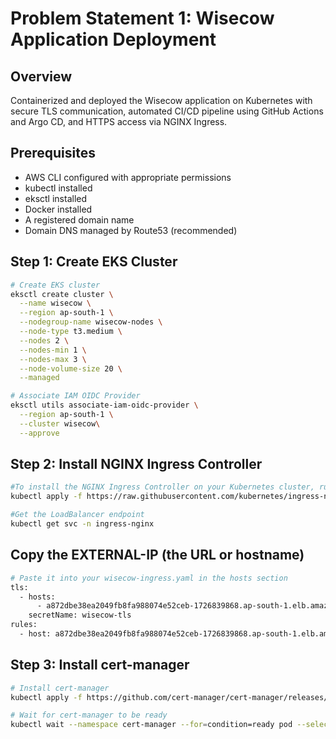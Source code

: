 # Problem Statement 1: Wisecow Application Deployment

## Overview
Containerized and deployed the Wisecow application on Kubernetes with secure TLS communication, automated CI/CD pipeline using GitHub Actions and Argo CD, and HTTPS access via NGINX Ingress.

## Prerequisites
- AWS CLI configured with appropriate permissions
- kubectl installed
- eksctl installed
- Docker installed
- A registered domain name
- Domain DNS managed by Route53 (recommended)

## Step 1: Create EKS Cluster
```bash
# Create EKS cluster
eksctl create cluster \
  --name wisecow \
  --region ap-south-1 \
  --nodegroup-name wisecow-nodes \
  --node-type t3.medium \
  --nodes 2 \
  --nodes-min 1 \
  --nodes-max 3 \
  --node-volume-size 20 \
  --managed

# Associate IAM OIDC Provider
eksctl utils associate-iam-oidc-provider \
  --region ap-south-1 \
  --cluster wisecow\
  --approve
```

## Step 2: Install NGINX Ingress Controller 
```bash
#To install the NGINX Ingress Controller on your Kubernetes cluster, run:
kubectl apply -f https://raw.githubusercontent.com/kubernetes/ingress-nginx/main/deploy/static/provider/cloud/deploy.yaml

#Get the LoadBalancer endpoint
kubectl get svc -n ingress-nginx
```
## Copy the EXTERNAL-IP (the URL or hostname)
```bash
# Paste it into your wisecow-ingress.yaml in the hosts section
tls:
  - hosts:
      - a872dbe38ea2049fb8fa988074e52ceb-1726839868.ap-south-1.elb.amazonaws.com  # Paste your NGINX Ingress Controller LoadBalancer endpoint here
    secretName: wisecow-tls
rules:
  - host: a872dbe38ea2049fb8fa988074e52ceb-1726839868.ap-south-1.elb.amazonaws.com  # Paste your NGINX Ingress Controller LoadBalancer endpoint here
```

## Step 3: Install cert-manager
```bash
# Install cert-manager
kubectl apply -f https://github.com/cert-manager/cert-manager/releases/download/v1.13.0/cert-manager.yaml

# Wait for cert-manager to be ready
kubectl wait --namespace cert-manager --for=condition=ready pod --selector=app=cert-manager --timeout=90s
```


